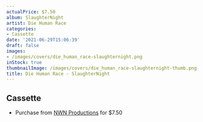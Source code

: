 ```yaml
---
actualPrice: $7.50
album: SlaughterNight
artist: Die Human Race
categories:
- Cassette
date: '2021-06-29T15:06:39'
draft: false
images:
- /images/covers/die_human_race-slaughternight.png
inStock: true
thumbnailImage: /images/covers/die_human_race-slaughternight-thumb.png
title: Die Human Race - SlaughterNight
---
```


## Cassette
* Purchase from [NWN Productions](http://shop.nwnprod.com/index.php?route=product/product&path=73&product_id=4231&sort=pd.name&order=ASC) for $7.50
